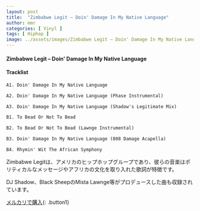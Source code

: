 ```yaml
---
layout: post
title:  "Zimbabwe Legit – Doin' Damage In My Native Language"
author: mmr
categories: [ Vinyl ]
tags: [ Hiphop ]
image: ../assets/images/Zimbabwe Legit – Doin' Damage In My Native Language.jpg
---
```


#### Zimbabwe Legit – Doin' Damage In My Native Language

#### Tracklist
```md
A1. Doin' Damage In My Native Language

A2. Doin' Damage In My Native Language (Phase Instrumental)

A3. Doin' Damage In My Native Language (Shadow's Legitimate Mix)

B1. To Bead Or Not To Bead

B2. To Bead Or Not To Bead (Lawnge Instrumental)

B3. Doin' Damage In My Native Language (808 Damage Acapella)

B4. Rhymin' Wit The African Symphony
```

Zimbabwe Legitは、アメリカのヒップホップグループであり、彼らの音楽はポリティカルなメッセージやアフリカの文化を取り入れた歌詞が特徴です。

DJ Shadow、Black SheepのMista Lawnge等がプロデュースした曲も収録されています。

[メルカリで購入](https://jp.mercari.com/item/m74802997610){: .button1}

